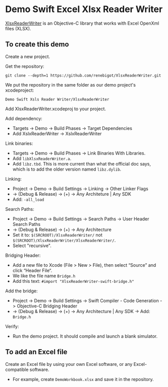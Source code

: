 # Demo Swift Excel Xlsx Reader Writer

[XlsxReaderWriter](https://github.com/renebigot/XlsxReaderWriter) is an Objective-C library that works with Excel OpenXml files (XLSX).

## To create this demo

Create a new project.

Get the repository:

    git clone --depth=1 https://github.com/renebigot/XlsxReaderWriter.git

We put the repository in the same folder as our demo project's xcodeproject:

    Demo Swift Xsls Reader Writer/XlsxReaderWriter

Add XlsxReaderWriter.xcodeproj to your project.

Add dependency:

  * Targets -> Demo -> Build Phases -> Target Dependencies
  * Add XslxReaderWriter -> XslxReaderWriter

Link binaries:

  * Targets -> Demo -> Build Phases -> Link Binaries With Libraries.
  * Add `libXlsxReaderWriter.a`.
  * Add `libz.tbd`. This is more current than what the official doc says, which is to add the older version named `libz.dylib`.

Linking:

  * Project -> Demo -> Build Settings -> Linking -> Other Linker Flags 
  * -> (Debug & Release) -> (+) -> Any Architeture | Any SDK
  * Add: `-all_load`

Search Paths:

  * Project -> Demo -> Build Settings -> Search Paths -> User Header Search Paths 
  * -> (Debug & Release) -> (+) -> Any Architecture
  * Set it to: `$(SRCROOT)/XlsxReaderWriter/` not `$(SRCROOT)/XlsxReaderWriter/XlsxReaderWriter/`.
  * Select "recursive".

Bridging Header:

  * Add a new file to Xcode (File > New > File), then select “Source” and click “Header File“.
  * We like the file name `Bridge.h`
  * Add this text: `#import "XlsxReaderWriter-swift-bridge.h"`

Add the bridge:

  * Project -> Demo -> Build Settings -> Swift Compiler - Code Generation -> Objective-C Bridging Header 
  * -> (Debug & Release) -> (+) -> Any Architecture | Any SDK -> Add: `Bridge.h`

Verify:

  * Run the demo project. It should compile and launch a blank simulator.

## To add an Excel file

Create an Excel file by using your own Excel software, or any Excel-compatible software.

  * For example, create `DemoWorkbook.xlsx` and save it in the repository.



